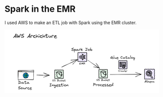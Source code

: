 # Spark in the EMR
I used AWS to make an ETL job with Spark using the EMR cluster.

![alt text](https://github.com/leslliesayrus/spark-emr/blob/main/aws_archichture.png)

